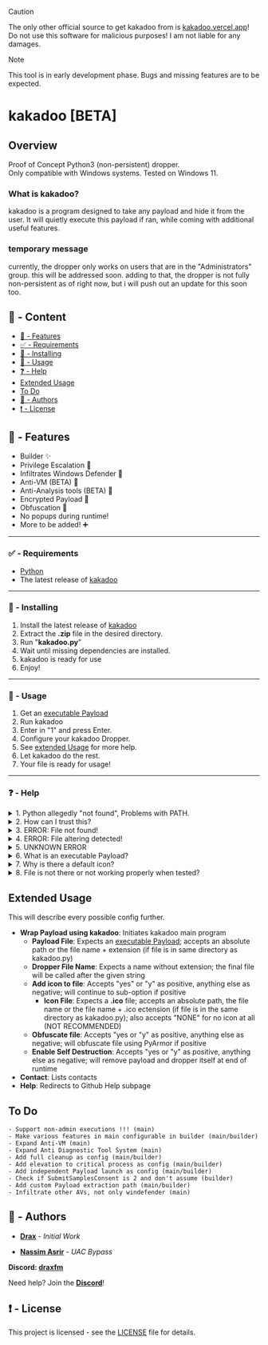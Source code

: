 > [!CAUTION]
> The only other official source to get kakadoo from is [kakadoo.vercel.app](https://kakadoo.vercel.app)!  
> Do not use this software for malicious purposes! I am not liable for any damages.

> [!NOTE]
> This tool is in early development phase. Bugs and missing features are to be expected.

# kakadoo [BETA]

## Overview

Proof of Concept Python3 (non-persistent) dropper.  
Only compatible with Windows systems. Tested on Windows 11.

### What is kakadoo?
kakadoo is a program designed to take any payload and hide it from the user. It will quietly execute this payload if ran, while coming with additional useful features.

### temporary message
currently, the dropper only works on users that are in the "Administrators" group. this will be addressed soon.
adding to that, the dropper is not fully non-persistent as of right now, but i will push out an update for this soon too.

## :large_blue_circle: - Content
- [:100: - Features](#features)
- [:white_check_mark: - Requirements](#requirements)
- [:hammer: - Installing](#installing)
- [:toolbox:  - Usage](#usage)
- [:question:  - Help](#help)
- [Extended Usage](#extendedusage)
- [To Do](#todo)
- [:wave: - Authors](#authors)
- [:exclamation: - License](#license)

## <a id="features"></a> :100: - Features

- Builder :sparkles:
- Privilege Escalation :key:
- Infiltrates Windows Defender :syringe:
- Anti-VM (BETA) :round_pushpin:
- Anti-Analysis tools (BETA) :round_pushpin:
- Encrypted Payload :syringe:
- Obfuscation :key:
- No popups during runtime!
- More to be added! :heavy_plus_sign:

---

### <a id="requirements"></a> :white_check_mark: - Requirements

* [Python](https://www.python.org)
* The latest release of [kakadoo](https://github.com/DraxFM/kakadoo/releases/latest/download/draxfm-kakadoo.zip)

---

### <a id="installing"></a> :hammer: - Installing

1. Install the latest release of [kakadoo](https://github.com/DraxFM/kakadoo/releases/latest/download/draxfm-kakadoo.zip)
2. Extract the **.zip** file in the desired directory.
3. Run "**kakadoo.py**"
4. Wait until missing dependencies are installed.
5. kakadoo is ready for use
6. Enjoy!

---

### <a id="usage"></a> :toolbox: - Usage

1. Get an [executable Payload](#help)
2. Run kakadoo
3. Enter in "1" and press Enter.
4. Configure your kakadoo Dropper.
5. See [extended Usage](#extendedusage) for more help.
6. Let kakadoo do the rest.
7. Your file is ready for usage!

---

### <a id="help"></a> :question: - Help

<details>
<summary>1. Python allegedly "not found", Problems with PATH.</summary>
 A common problem lots of users have with this program is not caused by me or my program, it's caused by Python. Upon installing Python you have to select the option "Add python.exe to PATH". Unfortunately this box is **NOT** ticked by default. If you already have 
 Python installed, there's still a way to avoid a reinstallation. You can look up a tutorial on how to manually extend PATH to include Python.
</details>

<details>
<summary>2. How can I trust this?</summary>
 You can easily view the source code of the project by opening the .py files in an IDE. I never had any malicious code in any of my projects and it will be like this forever.
</details>

<details>
<summary>3. ERROR: File not found!</summary>
 This error indicates that files that kakadoo requires, are missing. Reinstall the program and make sure not to tinker with any names or directories of the different kakadoo-installed files.
</details>

<details>
<summary>4. ERROR: File altering detected!</summary>
 This error usually indicates that the user has tampered with kakadoo. Tampering with the file in small ways introduces bugs, which is why this is detected and blocked.
</details>

<details>
<summary>5. UNKNOWN ERROR</summary>
 As the name suggests, this is an unexpected error that should not occur. Report any unknown errors to me. To establish contact, join the Discord Server, which can be found in the Authors Section.
</details>

<details>
<summary>6. What is an executable Payload?</summary>
 An executable Payload is a file that can be interpreted by Windows to run code. The most common example are files with the .exe extension, but there are also other extensions that are executable.
</details>

<details>
<summary>7. Why is there a default icon?</summary>
 Using no icon at all, will lead to the resulting file being wrongfully detected as ransomware and raise detection rate by over 20%. If you insist on using no icon at all, specify that you want to add an icon in the Builder and enter in "NONE" (case sensitive!) as the icon path. This is not recommended!
</details>

<details>
<summary>8. File is not there or not working properly when tested?</summary>
 This can obviously be a bug, if there is an error shown, please contact me so I can improve my software. Otherwise, this won't work because of your antivirus. As my files are not fully undetected, your AV might think that you installed a virus (even though you created 
 it) and break it/parts of it or even delete it. To fix this, simply turn off your Antivirus and then create your file or add the file as extension so it doesn't get locked.
</details>

## <a id="extendedusage"></a>Extended Usage

This will describe every possible config further.

* **Wrap Payload using kakadoo**: Initiates kakadoo main program
  * **Payload File**: Expects an [executable Payload](#help); accepts an absolute path or the file name + extension (if file is in same directory as kakadoo.py)
  * **Dropper File Name**: Expects a name without extension; the final file will be called after the given string
  * **Add icon to file**: Accepts "yes" or "y" as positive, anything else as negative; will continue to sub-option if positive
    * **Icon File**: Expects a **.ico** file; accepts an absolute path, the file name or the file name + .ico ectension (if file is in the same directory as kakadoo.py); also accepts "NONE" for no icon at all (NOT RECOMMENDED)
  * **Obfuscate file**: Accepts "yes or "y" as positive, anything else as negative; will obfuscate file using PyArmor if positive
  * **Enable Self Destruction**: Accepts "yes or "y" as positive, anything else as negative; will remove payload and dropper itself at end of runtime
* **Contact**: Lists contacts
* **Help**: Redirects to Github Help subpage

## <a id="todo"></a>To Do

```
- Support non-admin executions !!! (main)
- Make various features in main configurable in builder (main/builder)
- Expand Anti-VM (main)
- Expand Anti Diagnostic Tool System (main)
- Add full cleanup as config (main/builder)
- Add elevation to critical process as config (main/builder)
- Add independent Payload launch as config (main/builder)
- Check if SubmitSamplesConsent is 2 and don't assume (builder)
- Add custom Payload extraction path (main/builder)
- Infiltrate other AVs, not only windefender (main)
```

## <a id="authors"></a> :wave: - Authors

* [**Drax**](https://github.com/DraxFM) - *Initial Work*

* [**Nassim Asrir**](https://cxsecurity.com/author/Nassim+Asrir/1/) - *UAC Bypass*

**Discord: [draxfm](https://discord.com/users/654343206275907585)**

Need help? Join the [**Discord**](https://discord.gg/sEXECdC3Et)!

## <a id="license"></a> :exclamation: - License

This project is licensed - see the [LICENSE](LICENSE) file for details.
